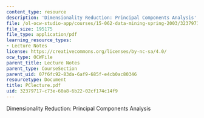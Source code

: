 ```yaml
---
content_type: resource
description: 'Dimensionality Reduction: Principal Components Analysis'
file: /ol-ocw-studio-app/courses/15-062-data-mining-spring-2003/32379717c73e60a86b2202cf174c14f9_PClecture.pdf
file_size: 195175
file_type: application/pdf
learning_resource_types:
- Lecture Notes
license: https://creativecommons.org/licenses/by-nc-sa/4.0/
ocw_type: OCWFile
parent_title: Lecture Notes
parent_type: CourseSection
parent_uid: 07f6fc92-83da-6af9-685f-e4cb0ac80346
resourcetype: Document
title: PClecture.pdf
uid: 32379717-c73e-60a8-6b22-02cf174c14f9
---
```

Dimensionality Reduction: Principal Components Analysis